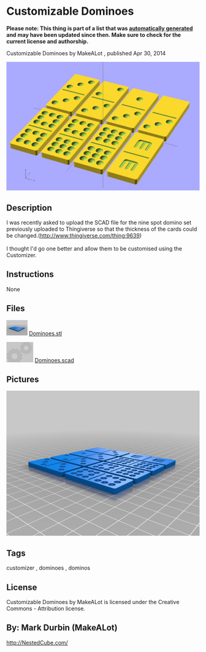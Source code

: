Customizable Dominoes
===============
**Please note: This thing is part of a list that was [automatically generated](https://github.com/carlosgs/export-things) and may have been updated since then. Make sure to check for the current license and authorship.**  

Customizable Dominoes  by MakeALot , published Apr 30, 2014

![Image](img/dom_display_large.jpg)

Description
--------
I was recently asked to upload the SCAD file for the nine spot domino set previously uploaded to Thingiverse so that the thickness of the cards could be changed.(http://www.thingiverse.com/thing:9639)   <br />
<br />
I thought I'd go one better and allow them to be customised using the Customizer.  <br />

Instructions
--------
None

Files
--------
[![Image](img/Dominoes_preview_tinycard.jpg)](Dominoes.stl)
 [ Dominoes.stl](Dominoes.stl)  

[![Image](img/Gears_preview_tinycard.jpg)](Dominoes.scad)
 [ Dominoes.scad](Dominoes.scad)  



Pictures
--------
![Image](img/Dominoes_display_large.jpg)


Tags
--------
customizer , dominoes , dominos  

  

License
--------
Customizable Dominoes by MakeALot is licensed under the Creative Commons - Attribution license.  



By: Mark Durbin (MakeALot)
--------
<http://NestedCube.com/>
